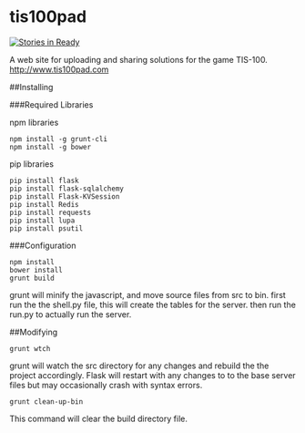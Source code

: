 # tis100pad

[![Stories in Ready](https://badge.waffle.io/pollend/tis100pad.svg?label=ready&title=Ready)](http://waffle.io/pollend/tis100pad)

A web site for uploading and sharing solutions for the game TIS-100. http://www.tis100pad.com

##Installing

###Required Libraries

npm libraries

```
npm install -g grunt-cli
npm install -g bower
```

pip libraries

```
pip install flask
pip install flask-sqlalchemy
pip install Flask-KVSession
pip install Redis
pip install requests
pip install lupa
pip install psutil
```

###Configuration

```
npm install
bower install
grunt build
```
grunt will minify the javascript, and move source files from src to bin. first run the the shell.py file, this will create the tables for the server. then run the run.py to actually run the server.

##Modifying

```
grunt wtch
```

grunt will watch the src directory for any changes and rebuild the the project accordingly. Flask will restart with any changes to to the base server files but may occasionally crash with syntax errors.

```
grunt clean-up-bin
```

This command will clear the build directory file.

